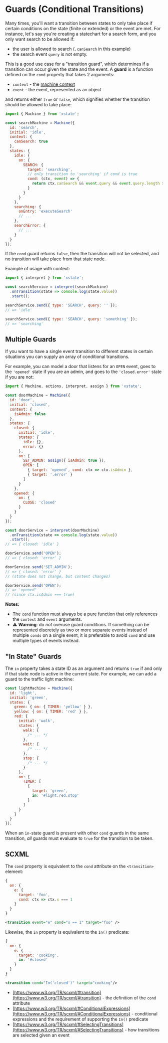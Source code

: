 # Guards (Conditional Transitions)

Many times, you'll want a transition between states to only take place if certain conditions on the state (finite or extended) or the event are met. For instance, let's say you're creating a statechart for a search form, and you only want search to be allowed if:

- the user is allowed to search (`.canSearch` in this example)
- the search event `query` is not empty.

This is a good use case for a "transition guard", which determines if a transition can occur given the state and the event. A **guard** is a function defined on the `cond` property that takes 2 arguments:

- `context` - the [machine context](./context.md)
- `event` - the event, represented as an object

and returns either `true` or `false`, which signifies whether the transition should be allowed to take place:

```js
import { Machine } from 'xstate';

const searchMachine = Machine({
  id: 'search',
  initial: 'idle',
  context: {
    canSearch: true
  },
  states: {
    idle: {
      on: {
        SEARCH: {
          target: 'searching',
          // only transition to 'searching' if cond is true
          cond: (ctx, event) => {
            return ctx.canSearch && event.query && event.query.length > 0;
          }
        }
      }
    },
    searching: {
      onEntry: 'executeSearch'
      // ...
    },
    searchError: {
      // ...
    }
  }
});
```

If the `cond` guard returns `false`, then the transition will not be selected, and no transition will take place from that state node.

Example of usage with context:

```js
import { interpret } from 'xstate';

const searchService = interpret(searchMachine)
  .onTransition(state => console.log(state.value))
  .start();

searchService.send({ type: 'SEARCH', query: '' });
// => 'idle'

searchService.send({ type: 'SEARCH', query: 'something' });
// => 'searching'
```

## Multiple Guards

If you want to have a single event transition to different states in certain situations you can supply an array of conditional transitions.

For example, you can model a door that listens for an `OPEN` event, goes to the `'opened'` state if you are an admin, and goes to the `'closed.error'` state if you are not:

```js
import { Machine, actions, interpret, assign } from 'xstate';

const doorMachine = Machine({
  id: 'door',
  initial: 'closed',
  context: {
    isAdmin: false
  },
  states: {
    closed: {
      initial: 'idle',
      states: {
        idle: {},
        error: {}
      },
      on: {
        SET_ADMIN: assign({ isAdmin: true }),
        OPEN: [
          { target: 'opened', cond: ctx => ctx.isAdmin },
          { target: '.error' }
        ]
      }
    },
    opened: {
      on: {
        CLOSE: 'closed'
      }
    }
  }
});

const doorService = interpret(doorMachine)
  .onTransition(state => console.log(state.value))
  .start();
// => { closed: 'idle' }

doorService.send('OPEN');
// => { closed: 'error' }

doorService.send('SET_ADMIN');
// => { closed: 'error' }
// (state does not change, but context changes)

doorService.send('OPEN');
// => 'opened'
// (since ctx.isAdmin === true)
```

**Notes:**

- The `cond` function must always be a pure function that only references the `context` and `event` arguments.
- ⚠️ **Warning**: do _not_ overuse guard conditions. If something can be represented discretely as two or more separate events instead of multiple `conds` on a single event, it is preferable to avoid `cond` and use multiple types of events instead.

## "In State" Guards

The `in` property takes a state ID as an argument and returns `true` if and only if that state node is active in the current state. For example, we can add a guard to the traffic light machine:

```js
const lightMachine = Machine({
  id: 'light',
  initial: 'green',
  states: {
    green: { on: { TIMER: 'yellow' } },
    yellow: { on: { TIMER: 'red' } },
    red: {
      initial: 'walk',
      states: {
        walk: {
          /* ... */
        },
        wait: {
          /* ... */
        },
        stop: {
          /* ... */
        }
      },
      on: {
        TIMER: [
          {
            target: 'green',
            in: '#light.red.stop'
          }
        ]
      }
    }
  }
});
```

When an `in`-state guard is present with other `cond` guards in the same transition, _all_ guards must evaluate to `true` for the transition to be taken.

## SCXML

The `cond` property is equivalent to the `cond` attribute on the `<transition>` element:

```js
{
  on: {
    e: {
      target: 'foo',
      cond: ctx => ctx.x === 1
    }
  }
}
```

```xml
<transition event="e" cond="x == 1" target="foo" />
```

Likewise, the `in` property is equivalent to the `In()` predicate:

```js
{
  on: {
    e: {
      target: 'cooking',
      in: '#closed'
    }
  }
}
```

```xml
<transition cond="In('closed')" target="cooking"/>
```

- [https://www.w3.org/TR/scxml/#transition](https://www.w3.org/TR/scxml/#transition) - the definition of the `cond` attribute
- [https://www.w3.org/TR/scxml/#ConditionalExpressions](https://www.w3.org/TR/scxml/#ConditionalExpressions) - conditional expressions and the requirement of supporting the `In()` predicate
- [https://www.w3.org/TR/scxml/#SelectingTransitions](https://www.w3.org/TR/scxml/#SelectingTransitions) - how transitions are selected given an event
